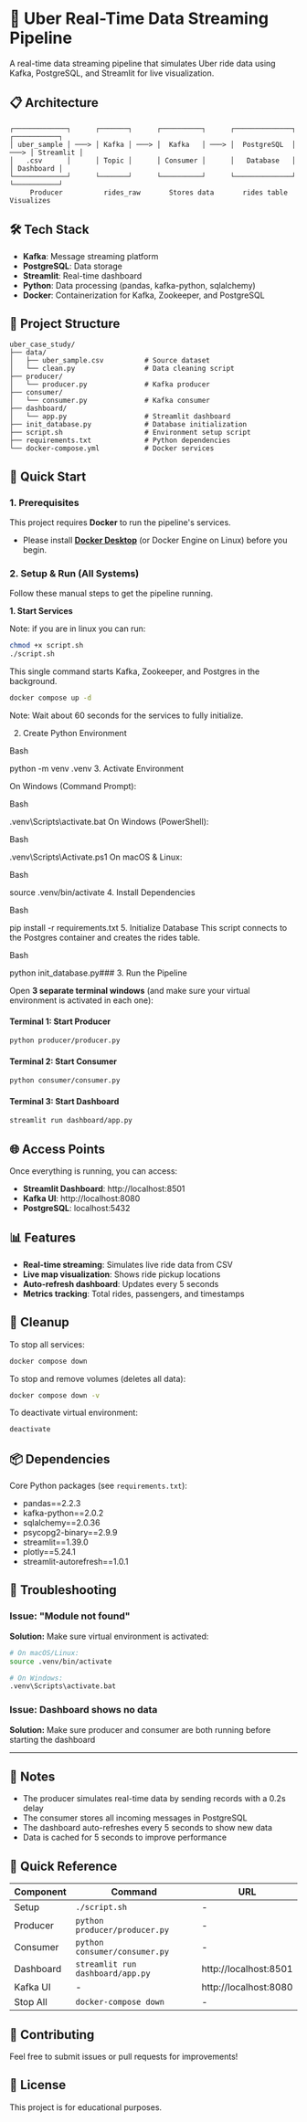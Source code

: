 # 🚖 Uber Real-Time Data Streaming Pipeline

A real-time data streaming pipeline that simulates Uber ride data using Kafka, PostgreSQL, and Streamlit for live visualization.

## 📋 Architecture

```
┌─────────────┐      ┌───────┐      ┌──────────┐      ┌──────────────┐      ┌───────────┐
│ uber_sample │ ───> │ Kafka │ ───> │  Kafka   │ ───> │  PostgreSQL  │ ───> │ Streamlit │
│   .csv      │      │ Topic │      │ Consumer │      │   Database   │      │ Dashboard │
└─────────────┘      └───────┘      └──────────┘      └──────────────┘      └───────────┘
     Producer          rides_raw       Stores data       rides table         Visualizes
```


## 🛠️ Tech Stack

- **Kafka**: Message streaming platform
- **PostgreSQL**: Data storage
- **Streamlit**: Real-time dashboard
- **Python**: Data processing (pandas, kafka-python, sqlalchemy)
- **Docker**: Containerization for Kafka, Zookeeper, and PostgreSQL

## 📁 Project Structure

```
uber_case_study/
├── data/
│   ├── uber_sample.csv          # Source dataset
│   └── clean.py                 # Data cleaning script
├── producer/
│   └── producer.py              # Kafka producer
├── consumer/
│   └── consumer.py              # Kafka consumer
├── dashboard/
│   └── app.py                   # Streamlit dashboard
├── init_database.py             # Database initialization
├── script.sh                    # Environment setup script
├── requirements.txt             # Python dependencies
└── docker-compose.yml           # Docker services
```

## 🚀 Quick Start

### 1. Prerequisites

This project requires **Docker** to run the pipeline's services.
- Please install **[Docker Desktop](https://www.docker.com/products/docker-desktop/)** (or Docker Engine on Linux) before you begin.

### 2. Setup & Run (All Systems)

Follow these manual steps to get the pipeline running.

**1. Start Services**

Note: if you are in linux you can run:
```bash
chmod +x script.sh
./script.sh
```

This single command starts Kafka, Zookeeper, and Postgres in the background.
```bash
docker compose up -d
```
Note: Wait about 60 seconds for the services to fully initialize.

2. Create Python Environment

Bash

python -m venv .venv
3. Activate Environment

On Windows (Command Prompt):

Bash

.venv\Scripts\activate.bat
On Windows (PowerShell):

Bash

.venv\Scripts\Activate.ps1
On macOS & Linux:

Bash

source .venv/bin/activate
4. Install Dependencies

Bash

pip install -r requirements.txt
5. Initialize Database This script connects to the Postgres container and creates the rides table.

Bash

python init_database.py### 3. Run the Pipeline

Open **3 separate terminal windows** (and make sure your virtual environment is activated in each one):

#### Terminal 1: Start Producer
```bash
python producer/producer.py
```

#### Terminal 2: Start Consumer
```bash
python consumer/consumer.py
```

#### Terminal 3: Start Dashboard
```bash
streamlit run dashboard/app.py
```

## 🌐 Access Points

Once everything is running, you can access:

- **Streamlit Dashboard**: http://localhost:8501
- **Kafka UI**: http://localhost:8080
- **PostgreSQL**: localhost:5432

## 📊 Features

- **Real-time streaming**: Simulates live ride data from CSV
- **Live map visualization**: Shows ride pickup locations
- **Auto-refresh dashboard**: Updates every 5 seconds
- **Metrics tracking**: Total rides, passengers, and timestamps

## 🧹 Cleanup

To stop all services:

```bash
docker compose down
```

To stop and remove volumes (deletes all data):

```bash
docker compose down -v
```

To deactivate virtual environment:

```bash
deactivate
```

## 📦 Dependencies

Core Python packages (see `requirements.txt`):
- pandas==2.2.3
- kafka-python==2.0.2
- sqlalchemy==2.0.36
- psycopg2-binary==2.9.9
- streamlit==1.39.0
- plotly==5.24.1
- streamlit-autorefresh==1.0.1

## 🔧 Troubleshooting

### Issue: "Module not found"
**Solution:** Make sure virtual environment is activated:
```bash
# On macOS/Linux:
source .venv/bin/activate

# On Windows:
.venv\Scripts\activate.bat
```

### Issue: Dashboard shows no data
**Solution:** Make sure producer and consumer are both running before starting the dashboard

---

## 📝 Notes

- The producer simulates real-time data by sending records with a 0.2s delay
- The consumer stores all incoming messages in PostgreSQL
- The dashboard auto-refreshes every 5 seconds to show new data
- Data is cached for 5 seconds to improve performance

## 📝 Quick Reference

| Component | Command | URL |
|-----------|---------|-----|
| Setup | `./script.sh` | - |
| Producer | `python producer/producer.py` | - |
| Consumer | `python consumer/consumer.py` | - |
| Dashboard | `streamlit run dashboard/app.py` | http://localhost:8501 |
| Kafka UI | - | http://localhost:8080 |
| Stop All | `docker-compose down` | - |

## 🤝 Contributing

Feel free to submit issues or pull requests for improvements!

## 📄 License

This project is for educational purposes.
